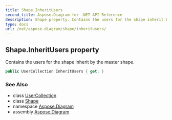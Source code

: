 ```yaml
---
title: Shape.InheritUsers
second_title: Aspose.Diagram for .NET API Reference
description: Shape property. Contains the users for the shape inherit by the master shape
type: docs
url: /net/aspose.diagram/shape/inheritusers/
---
```

## Shape.InheritUsers property

Contains the users for the shape inherit by the master shape.

```csharp
public UserCollection InheritUsers { get; }
```

### See Also

* class [UserCollection](../../usercollection/)
* class [Shape](../)
* namespace [Aspose.Diagram](../../shape/)
* assembly [Aspose.Diagram](../../../)



